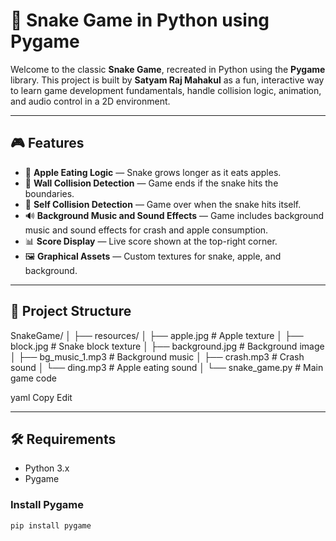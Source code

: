 # 🐍 Snake Game in Python using Pygame

Welcome to the classic **Snake Game**, recreated in Python using the **Pygame** library. This project is built by **Satyam Raj Mahakul** as a fun, interactive way to learn game development fundamentals, handle collision logic, animation, and audio control in a 2D environment.

---

## 🎮 Features

- 🍎 **Apple Eating Logic** — Snake grows longer as it eats apples.
- 🧱 **Wall Collision Detection** — Game ends if the snake hits the boundaries.
- 🐍 **Self Collision Detection** — Game over when the snake hits itself.
- 🔊 **Background Music and Sound Effects** — Game includes background music and sound effects for crash and apple consumption.
- 📊 **Score Display** — Live score shown at the top-right corner.
- 🖼️ **Graphical Assets** — Custom textures for snake, apple, and background.

---

## 📂 Project Structure
SnakeGame/
│
├── resources/
│ ├── apple.jpg # Apple texture
│ ├── block.jpg # Snake block texture
│ ├── background.jpg # Background image
│ ├── bg_music_1.mp3 # Background music
│ ├── crash.mp3 # Crash sound
│ └── ding.mp3 # Apple eating sound
│
└── snake_game.py # Main game code

yaml
Copy
Edit

---

## 🛠️ Requirements

- Python 3.x
- Pygame

### Install Pygame

```bash
pip install pygame


